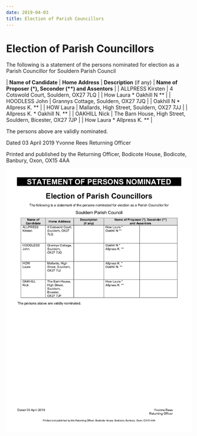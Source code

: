 ```yaml
---
date: 2019-04-03
title: Election of Parish Councillors 
---
```


# Election of Parish Councillors 


The following is a statement of the persons nominated for election as a Parish Councillor for Souldern Parish Council 

| **Name of Candidate** |  **Home Address** | **Description** (if any) | **Name of Proposer (\*), Seconder (\*\*) and Assentors** |
| ALLPRESS Kirsten  | 4 Cotswold Court, Souldern, OX27 7LQ | | How Laura \* Oakhill N \*\* |
| HOODLESS John     | Grannys Cottage, Souldern, OX27 7JQ  | | Oakhill N \* Allpress K. \*\*  |
| HOW Laura         | Mallards, High Street, Souldern, OX27 7JJ | | Allpress K. \* Oakhill N. \*\* |
| OAKHILL Nick      | The Barn House, High Street, Souldern, Bicester, OX27 7JP | | How Laura \* Allpress K. \*\* |

The persons above are validly nominated. 

Dated 03 April 2019 Yvonne Rees Returning Officer 

Printed and published by the Returning Officer, Bodicote House, Bodicote, Banbury, Oxon, OX15 4AA 


![nominations](spc-2019.png)